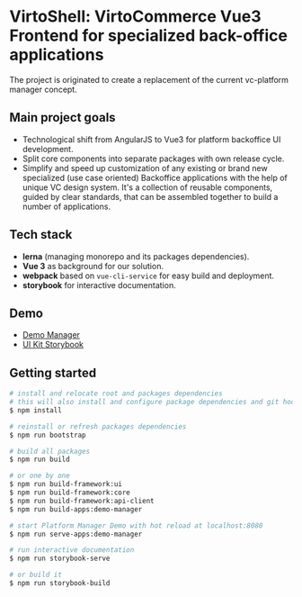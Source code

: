# VirtoShell: VirtoCommerce Vue3 Frontend for specialized back-office applications

The project is originated to create a replacement of the current vc-platform manager concept.

## Main project goals

- Technological shift from AngularJS to Vue3 for platform backoffice UI development.
- Split core components into separate packages with own release cycle.
- Simplify and speed up customization of any existing or brand new specialized (use case oriented) Backoffice applications with the help of unique VC design system. It's a collection of reusable components, guided by clear standards, that can be assembled together to build a number of applications.

## Tech stack

- **lerna** (managing monorepo and its packages dependencies).
- **Vue 3** as background for our solution.
- **webpack** based on `vue-cli-service` for easy build and deployment.
- **storybook** for interactive documentation.

## Demo

- [Demo Manager](https://demo-manager.govirto.com/)
- [UI Kit Storybook](https://ui-kit.govirto.com/)

## Getting started

```bash
# install and relocate root and packages dependencies
# this will also install and configure package dependencies and git hooks
$ npm install

# reinstall or refresh packages dependencies
$ npm run bootstrap

# build all packages
$ npm run build

# or one by one
$ npm run build-framework:ui
$ npm run build-framework:core
$ npm run build-framework:api-client
$ npm run build-apps:demo-manager

# start Platform Manager Demo with hot reload at localhost:8080
$ npm run serve-apps:demo-manager

# run interactive documentation
$ npm run storybook-serve

# or build it
$ npm run storybook-build
```
